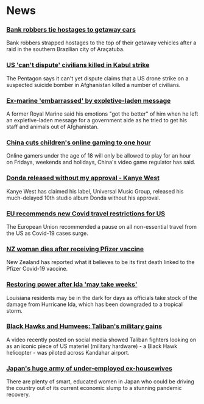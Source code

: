 # News
### [Bank robbers tie hostages to getaway cars](https://www.bbc.com/news/world-latin-america-58382410)
Bank robbers strapped hostages to the top of their getaway vehicles after a raid in the southern Brazilian city of Araçatuba. 
### [US 'can't dispute' civilians killed in Kabul strike](https://www.bbc.com/news/world-asia-58380791)
The Pentagon says it can't yet dispute claims that a US drone strike on a suspected suicide bomber in Afghanistan killed a number of civilians.
### [Ex-marine 'embarrassed' by expletive-laden message](https://www.bbc.com/news/uk-england-essex-58385521)
A former Royal Marine said his emotions "got the better" of him when he left an expletive-laden message for a government aide as he tried to get his staff and animals out of Afghanistan.
### [China cuts children's online gaming to one hour](https://www.bbc.com/news/technology-58384457)
Online gamers under the age of 18 will only be allowed to play for an hour on Fridays, weekends and holidays, China's video game regulator has said.
### [Donda released without my approval - Kanye West](https://www.bbc.com/news/entertainment-arts-58383576)
Kanye West has claimed his label, Universal Music Group, released his much-delayed 10th studio album Donda without his approval.
### [EU recommends new Covid travel restrictions for US](https://www.bbc.com/news/world-us-canada-58386967)
The European Union recommended a pause on all non-essential travel from the US as Covid-19 cases surge.
### [NZ woman dies after receiving Pfizer vaccine](https://www.bbc.com/news/world-asia-58380867)
New Zealand has reported what it believes to be its first death linked to the Pfizer Covid-19 vaccine. 
### [Restoring power after Ida 'may take weeks'](https://www.bbc.com/news/world-us-canada-58378788)
Louisiana residents may be in the dark for days as officials take stock of the damage from Hurricane Ida, which has been downgraded to a tropical storm.
### [Black Hawks and Humvees: Taliban's military gains](https://www.bbc.com/news/world-asia-58356045)
A video recently posted on social media showed Taliban fighters looking on as an iconic piece of US materiel (military hardware) - a Black Hawk helicopter - was piloted across Kandahar airport.
### [Japan's huge army of under-employed ex-housewives](https://www.bbc.com/news/business-58301604)
There are plenty of smart, educated women in Japan who could be driving the country out of its current economic slump to a stunning pandemic recovery. 
